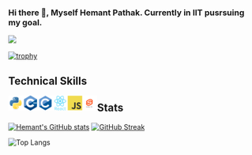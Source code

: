 ### Hi there 👋, Myself Hemant Pathak. Currently in IIT pusrsuing my goal.

![](https://komarev.com/ghpvc/?username=hemant030406&color=blueviolet&style=plastic&label=PROFILE+VIEWS)


[![trophy](https://github-profile-trophy.vercel.app/?username=hemant030406&theme=matrix&rank=AA,S,A,B)](https://github.com/ryo-ma/github-profile-trophy)

<!-- ![C++](https://github.com/devicons/devicon/blob/master/icons/cplusplus/cplusplus-original.svg)
![python](https://github.com/devicons/devicon/blob/master/icons/python/python-original.svg)
-->

## Technical Skills

<img align="left" alt="python" width="30px" src="https://raw.githubusercontent.com/devicons/devicon/6910f0503efdd315c8f9b858234310c06e04d9c0/icons/python/python-original.svg" />
<img align="left" alt="cpp" width="30px" src="https://raw.githubusercontent.com/devicons/devicon/6910f0503efdd315c8f9b858234310c06e04d9c0/icons/cplusplus/cplusplus-original.svg" />
<img align="left" alt="cpp" width="30px" src="https://raw.githubusercontent.com/devicons/devicon/6910f0503efdd315c8f9b858234310c06e04d9c0/icons/c/c-original.svg" />
<img align="left" alt="cpp" width="30px" src="https://raw.githubusercontent.com/devicons/devicon/6910f0503efdd315c8f9b858234310c06e04d9c0/icons/react/react-original-wordmark.svg" />
<img align="left" alt="cpp" width="30px" src="https://raw.githubusercontent.com/devicons/devicon/6910f0503efdd315c8f9b858234310c06e04d9c0/icons/javascript/javascript-original.svg" />
<img align="left" alt="cpp" width="30px" src="https://raw.githubusercontent.com/devicons/devicon/6910f0503efdd315c8f9b858234310c06e04d9c0/icons/svelte/svelte-original-wordmark.svg" />

## Stats

[![Hemant's GitHub stats](https://github-readme-stats.vercel.app/api?username=hemant030406&show_icons=true&theme=radical)](https://github.com/anuraghazra/github-readme-stats)
[![GitHub Streak](https://github-readme-streak-stats.herokuapp.com?user=hemant030406&theme=transparent&border_radius=30)](https://git.io/streak-stats)

![Top Langs](https://github-readme-stats.vercel.app/api/top-langs/?username=anuraghazra&size_weight=0.5&count_weight=0.5&theme=gruvbox&layout=pie)

<!--
**hemant030406/hemant030406** is a ✨ _special_ ✨ repository because its `README.md` (this file) appears on your GitHub profile.

Here are some ideas to get you started:

- 🔭 I’m currently working on ...
- 🌱 I’m currently learning ...
- 👯 I’m looking to collaborate on ...
- 🤔 I’m looking for help with ...
- 💬 Ask me about ...
- 📫 How to reach me: ...
- 😄 Pronouns: ...
- ⚡ Fun fact: ...
-->
